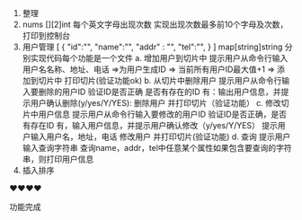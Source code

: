 1. 整理
2. nums [][2]int
    每个英文字母出现次数
    实现出现次数最多前10个字母及次数，打印到控制台
3. 用户管理
    [
        {
            "id":"",
            "name":"",
            "addr" : "",
            "tel":"",
        }
    ]
    map[string]string
    分别实现代码每个功能是一个文件
    a. 增加用户到切片中
        提示用户从命令行输入用户名名称、地址、电话
        =>为用户生成ID
            => 当前所有用户ID最大值+1
        => 添加到切片中
        打印切片(验证功能ok)
    b. 从切片中删除用户
        提示用户从命令行输入要删除的用户ID
        验证ID是否正确 是否有存在的ID
        有：输出用户信息，并提示用户确认删除(y/yes/Y/YES):
        删除用户
        并打印切片（验证功能）
    c. 修改切片中用户信息
        提示用户从命令行输入要修改的用户ID
        验证ID是否正确，是否有存在ID
        有，输入用户信息，并提示用户确认修改（y/yes/Y/YES）
        提示用户输入用户名，地址，电话
        修改用户
        并打印切片(验证功能)
    d. 查询
        提示用户输入查询字符串
        查询name，addr，tel中任意某个属性如果包含要查询的字符串，则打印用户信息
4. 插入排序


❤️❤️❤️❤️ 

功能完成